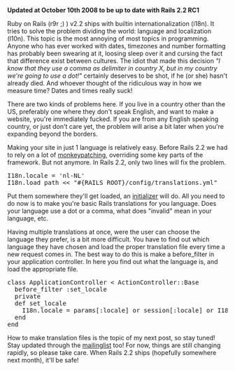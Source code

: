 **Updated at October 10th 2008 to be up to date with Rails 2.2 RC1**

Ruby on Rails (r9r ;) ) v2.2 ships with builtin internationalization (i18n). It tries to solve the problem dividing the world: language and localization (l10n). This topic is the most annoying of most topics in programming. Anyone who has ever worked with dates, timezones and number formatting has probably been swearing at it, loosing sleep over it and cursing the fact that difference exist between cultures. The idiot that made this decision *"I know that they use a comma as delimiter in country X, but in my country we're going to use a dot!"* certainly deserves to be shot, if he (or she) hasn't already died. And whoever thought of the ridiculous way in how we measure time? Dates and times really suck!

There are two kinds of problems here. If you live in a country other than the US, preferably one where they don't speak English, and want to make a website, you're immediately fucked. If you are from any English speaking country, or just don't care yet, the problem will arise a bit later when you're expanding beyond the borders.

Making your site in just 1 language is relatively easy. Before Rails 2.2 we had to rely on a lot of [monkeypatching](http://agilewebdevelopment.com/plugins/dutchify), overriding some key parts of the framework. But not anymore. In Rails 2.2, only two lines will fix the problem.<!--more-->

<pre lang="rails">
I18n.locale = 'nl-NL'
I18n.load_path << "#{RAILS_ROOT}/config/translations.yml"
</pre>

Put them somewhere they'll get loaded, an [initializer](http://ryandaigle.com/articles/2007/2/23/what-s-new-in-edge-rails-stop-littering-your-evnrionment-rb-with-custom-initializations) will do. All you need to do now is to make you're basic Rails translations for you language. Does your language use a dot or a comma, what does "invalid" mean in your language, etc.

Having multiple translations at once, were the user can choose the language they prefer, is a bit more difficult. You have to find out which language they have chosen and load the proper translation file every time a new request comes in. The best way to do this is make a before_filter in your application controller. In here you find out what the language is, and load the appropriate file.

<pre lang="rails">
class ApplicationController < ActionController::Base
  before_filter :set_locale
  private
  def set_locale
    I18n.locale = params[:locale] or session[:locale] or I18n.default_locale
  end
end
</pre>

How to make translation files is the topic of my next post, so stay tuned! Stay updated through the [mailinglist](http://groups.google.com/group/rails-i18n/) too! For now, things are still changing rapidly, so please take care. When Rails 2.2 ships (hopefully somewhere next month), it'll be safe!
